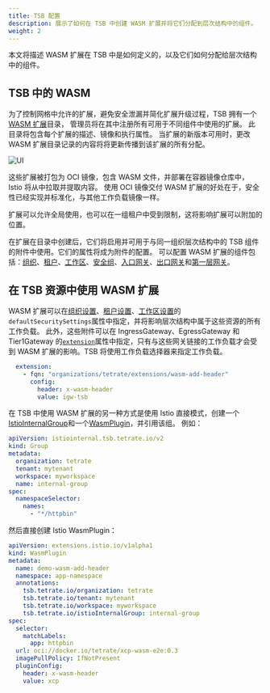 ```yaml
---
title: TSB 配置
description: 展示了如何在 TSB 中创建 WASM 扩展并将它们分配到层次结构中的组件。
weight: 2
---
```


本文将描述 WASM 扩展在 TSB 中是如何定义的，以及它们如何分配给层次结构中的组件。

## TSB 中的 WASM

为了控制网格中允许的扩展，避免安全泄漏并简化扩展升级过程，TSB 拥有一个[WASM 扩展](../../../refs/tsb/extension/v2/wasm-extension)目录，
管理员将在其中注册所有可用于不同组件中使用的扩展。
此目录将包含每个扩展的描述、镜像和执行属性。
当扩展的新版本可用时，更改 WASM 扩展目录记录的内容将将更新传播到该扩展的所有分配。

![UI](../../../assets/howto/wasm/wasm-ui.png)

这些扩展被打包为 OCI 镜像，包含 WASM 文件，并部署在容器镜像仓库中，Istio 将从中拉取并提取内容。
使用 OCI 镜像交付 WASM 扩展的好处在于，安全性已经实现并标准化，与其他工作负载镜像一样。

扩展可以允许全局使用，也可以在一组租户中受到限制，这将影响扩展可以附加的位置。

在扩展在目录中创建后，它们将启用并可用于与同一组织层次结构中的 TSB 组件的附件中使用。它们的属性将成为附件的配置。
可以配置 WASM 扩展的组件包括：[组织](../../../refs/tsb/v2/organization)、[租户](../../../refs/tsb/v2/tenant)、[工作区](../../../refs/tsb/v2/workspace)、[安全组](../../../refs/tsb/security/v2/security-group)、[入口网关](../../../refs/tsb/gateway/v2/ingress-gateway)、[出口网关](../../../refs/tsb/gateway/v2/egress-gateway)和[第一层网关](../../../refs/tsb/gateway/v2/tier1-gateway)。

## 在 TSB 资源中使用 WASM 扩展

WASM 扩展可以在[组织设置](../../../refs/tsb/v2/organization-setting)、[租户设置](../../../refs/tsb/v2/tenant-setting)、[工作区设置](../../../refs/tsb/v2/workspace-setting)的`defaultSecuritySettings`属性中指定，并将影响层次结构中属于这些资源的所有工作负载。
此外，这些附件可以在 IngressGateway、EgressGateway 和 Tier1Gateway 的[`extension`](../../../refs/tsb/types/v2/types#wasmextensionattachment)属性中指定，只有与这些网关链接的工作负载才会受到 WASM 扩展的影响。TSB 将使用工作负载选择器来指定工作负载。

```yaml
  extension:
    - fqn: "organizations/tetrate/extensions/wasm-add-header"
      config:
        header: x-wasm-header
        value: igw-tsb
```

在 TSB 中使用 WASM 扩展的另一种方式是使用 Istio 直接模式，创建一个[IstioInternalGroup](../../../refs/tsb/istiointernal/v2/istio-internal-group#group)和一个[WasmPlugin](https://istio.io/latest/docs/reference/config/proxy-extensions/wasm-plugin/)，并引用该组。
例如：

```yaml
apiVersion: istiointernal.tsb.tetrate.io/v2
kind: Group
metadata:
  organization: tetrate
  tenant: mytenant
  workspace: myworkspace
  name: internal-group
spec:
  namespaceSelector:
    names:
      - "*/httpbin"
```

然后直接创建 Istio WasmPlugin：

```yaml
apiVersion: extensions.istio.io/v1alpha1
kind: WasmPlugin
metadata:
  name: demo-wasm-add-header
  namespace: app-namespace
  annotations:
    tsb.tetrate.io/organization: tetrate
    tsb.tetrate.io/tenant: mytenant
    tsb.tetrate.io/workspace: myworkspace
    tsb.tetrate.io/istioInternalGroup: internal-group
spec:
  selector:
    matchLabels:
      app: httpbin
  url: oci://docker.io/tetrate/xcp-wasm-e2e:0.3
  imagePullPolicy: IfNotPresent
  pluginConfig:
    header: x-wasm-header
    value: xcp
```
